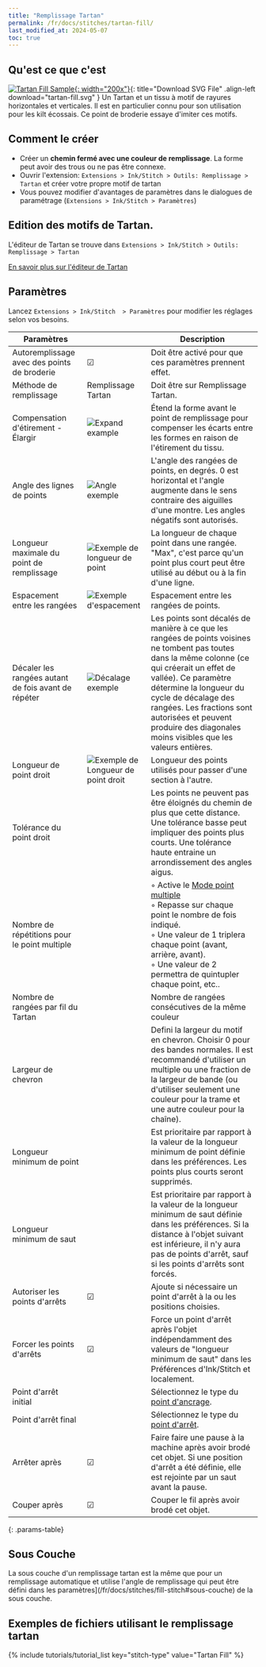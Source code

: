 ```yaml
---
title: "Remplissage Tartan"
permalink: /fr/docs/stitches/tartan-fill/
last_modified_at: 2024-05-07
toc: true
---
```

## Qu'est ce que c'est

[![Tartan Fill Sample](/assets/images/docs/tartan-fill.jpg){: width="200x"}](/assets/images/docs/tartan-fill.svg){: title="Download SVG File" .align-left download="tartan-fill.svg" }
Un Tartan et un tissu à motif de rayures horizontales et verticales. Il est en particulier connu pour son utilisation pour les kilt écossais.  Ce point de broderie essaye d'imiter ces motifs.

## Comment le créer

* Créer un **chemin fermé avec une couleur de remplissage**. La forme peut avoir des trous ou ne pas être connexe.
* Ouvrir l'extension:  `Extensions > Ink/Stitch > Outils: Remplissage > Tartan`  et créer votre propre motif de tartan
* Vous pouvez modifier d'avantages de paramètres dans le dialogues de paramétrage (`Extensions > Ink/Stitch > Paramètres`)

## Edition des motifs de Tartan.

L'éditeur de Tartan se trouve dans  `Extensions > Ink/Stitch > Outils: Remplissage > Tartan`

[En savoir plus sur l'éditeur de Tartan](/fr/docs/fill-tools#tartan)

## Paramètres

Lancez `Extensions > Ink/Stitch  > Paramètres` pour modifier les réglages selon vos besoins.

|Paramètres||Description|
|---|---|---|
|Autoremplissage avec des points de broderie| ☑ |Doit être activé pour que ces paramètres prennent effet.|
|Méthode de remplissage|Remplissage Tartan| Doit être sur Remplissage Tartan.|
|Compensation d'étirement - Élargir|![Expand example](/assets/images/docs/params-fill-expand.png) |Étend la forme avant le point de remplissage pour compenser les écarts entre les formes en raison de l'étirement du tissu.|
|Angle des lignes de points|![Angle exemple](/assets/images/docs/params-fill-angle.png) |L'angle des rangées de points, en degrés. 0 est horizontal et l'angle augmente dans le sens contraire des aiguilles d'une montre. Les angles négatifs sont autorisés.|
|Longueur maximale du point de remplissage|![Exemple de longueur de point](/assets/images/docs/params-fill-stitch_length.png) |La longueur de chaque point dans une rangée. "Max", c'est parce qu'un point plus court peut être utilisé au début ou à la fin d'une ligne.|
|Espacement entre les rangées|![Exemple d'espacement](/assets/images/docs/params-fill-spacing_between_rows.png) |Espacement entre les rangées de points.|
|Décaler les rangées autant de fois avant de répéter|![Décalage exemple](/assets/images/docs/params-fill-stagger.png) |Les points sont décalés de manière à ce que les rangées de points voisines ne tombent pas toutes dans la même colonne (ce qui créerait un effet de vallée). Ce paramètre détermine la longueur du cycle de décalage des rangées. Les fractions sont autorisées et peuvent produire des diagonales moins visibles que les valeurs entières.|
|Longueur de point droit|![Exemple de Longueur de point droit](/assets/images/docs/params-fill-running_stitch_length.png) |Longueur des points utilisés pour passer d'une section à l'autre.|
|Tolérance du point droit|| Les points ne peuvent pas être éloignés du chemin de plus que cette distance. Une tolérance basse peut impliquer des points plus courts. Une tolérance haute entraine un arrondissement des angles aigus.|
|Nombre de répétitions pour le point multiple ||◦ Active le [Mode point multiple](/fr/docs/stitches/bean-stitch/)<br />◦ Repasse sur chaque point le nombre de fois indiqué.<br />◦ Une valeur de 1 triplera chaque point (avant, arrière, avant).<br />◦ Une valeur de 2 permettra de quintupler chaque point, etc..<br />|
|Nombre de rangées par fil  du Tartan|| Nombre de rangées consécutives de la même couleur|
|Largeur de chevron   ||Defini la largeur du motif en chevron. Choisir 0 pour des bandes normales. Il est recommandé d'utiliser un multiple ou une fraction de la largeur de bande (ou d'utiliser seulement une couleur pour la trame et une autre couleur pour la chaîne).|
|Longueur minimum de point||Est prioritaire par rapport à la valeur de la longueur minimum de point définie dans les préférences. Les points plus courts seront supprimés.|
|Longueur minimum de saut||Est prioritaire par rapport à la valeur de la longueur minimum de saut définie dans les préférences. Si la distance à l'objet suivant est inférieure, il n'y aura pas de points d'arrêt, sauf si les points d'arrêts sont forcés.|
|Autoriser les points d'arrêts | ☑|Ajoute si nécessaire un point d'arrêt à la ou les positions choisies.|
|Forcer les points d'arrêts |☑|Force un point d'arrêt après l'objet indépendamment des valeurs de "longueur minimum de saut" dans les Préférences d'Ink/Stitch et localement.|
|Point d'arrêt initial       ||Sélectionnez le type du  [point d'ancrage](/fr/docs/stitches/lock-stitches).|
|Point d'arrêt final       ||Sélectionnez le type du [point d'arrêt](/fr/docs/stitches/lock-stitches).|
|Arrêter après                       |☑ |Faire faire une pause à la machine après avoir brodé cet objet. Si une position d'arrêt a été définie, elle est rejointe par un saut avant la pause. |
|Couper après                        |☑ |Couper le fil après avoir brodé cet objet.|
{: .params-table}



## Sous Couche

La sous couche d'un remplissage tartan est la même que pour un remplissage automatique et utilise l'angle de remplissage qui peut être défini dans les
paramètres](/fr/docs/stitches/fill-stitch#sous-couche) de la sous couche.

## Exemples de fichiers utilisant le remplissage tartan
{% include tutorials/tutorial_list key="stitch-type" value="Tartan Fill" %}
